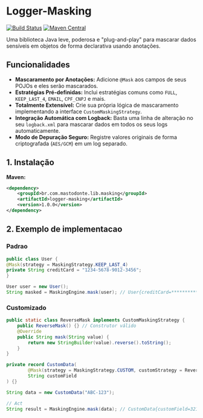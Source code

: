 

# Logger-Masking

[![Build Status](https://img.shields.io/badge/build-passing-brightgreen)](https://github.com/yourcompany/java-masking-lib)
[![Maven Central](https://img.shields.io/maven-central/v/com.yourcompany.security/java-masking-lib)](https://search.maven.org/artifact/com.yourcompany.security/java-masking-lib)

Uma biblioteca Java leve, poderosa e "plug-and-play" para mascarar dados sensíveis em objetos de forma declarativa usando anotações.

## Funcionalidades

* **Mascaramento por Anotações:** Adicione `@Mask` aos campos de seus POJOs e eles serão mascarados.
* **Estratégias Pré-definidas:** Inclui estratégias comuns como `FULL`, `KEEP_LAST_4`, `EMAIL`, `CPF_CNPJ` e mais.
* **Totalmente Extensível:** Crie sua própria lógica de mascaramento implementando a interface `CustomMaskingStrategy`.
* **Integração Automática com Logback:** Basta uma linha de alteração no seu `logback.xml` para mascarar dados em todos os seus logs automaticamente.
* **Modo de Depuração Seguro:** Registre valores originais de forma criptografada (`AES/GCM`) em um log separado.

## 1. Instalação

**Maven:**
```xml
<dependency>
    <groupId>br.com.mastodonte.lib.masking</groupId>
    <artifactId>logger-masking</artifactId>
    <version>1.0.0</version>
</dependency>
```

## 2. Exemplo de implementacao
### Padrao
```java
public class User {
@Mask(strategy = MaskingStrategy.KEEP_LAST_4)
private String creditCard = "1234-5678-9012-3456";
}

User user = new User();
String masked = MaskingEngine.mask(user); // User{creditCard=****************3456}
```

### Customizado
```java
public static class ReverseMask implements CustomMaskingStrategy {
    public ReverseMask() {} // Construtor válido
    @Override
    public String mask(String value) {
        return new StringBuilder(value).reverse().toString();
    }
}

private record CustomData(
        @Mask(strategy = MaskingStrategy.CUSTOM, customStrategy = ReverseMask.class)
        String customField
) {}

String data = new CustomData("ABC-123");

// Act
String result = MaskingEngine.mask(data); // CustomData{customField=321-CBA}
```